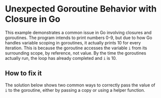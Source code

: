 # Unexpected Goroutine Behavior with Closure in Go

This example demonstrates a common issue in Go involving closures and goroutines.  The program intends to print numbers 0-9, but due to how Go handles variable scoping in goroutines, it actually prints 10 for every iteration.  This is because the goroutine accesses the variable `i` from its surrounding scope, by reference, not value.  By the time the goroutines actually run, the loop has already completed and `i` is 10.

## How to fix it
The solution below shows two common ways to correctly pass the value of `i` to the goroutine, either by passing a copy or using a helper function.